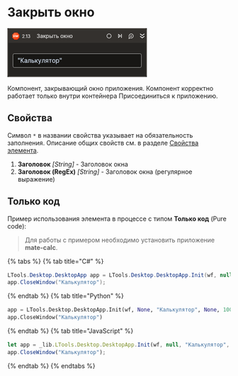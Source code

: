 # Закрыть окно

![](../../../.gitbook/assets1/close-window-activity.png)

Компонент, закрывающий окно приложения. Компонент корректно работает только внутри контейнера Присоединиться к приложению.

## Свойства

Символ `*` в названии свойства указывает на обязательность заполнения. Описание общих свойств см. в разделе [Свойства элемента](https://docs.primo-rpa.ru/primo-rpa/primo-studio/process/elements#svoistva-elementa).

1. **Заголовок** *[String]* - Заголовок окна  
1. **Заголовок (RegEx)** *[String]* - Заголовок окна (регулярное выражение)

## Только код  

Пример использования элемента в процессе с типом **Только код** (Pure code):  
> Для работы с примером необходимо установить приложение **mate-calc**.  

{% tabs %}
{% tab title="C#" %}
```csharp
LTools.Desktop.DesktopApp app = LTools.Desktop.DesktopApp.Init(wf, null, "Калькулятор", 10000, true, LTools.Desktop.Model.DesktopTypes.UIAUTOMATION);
app.CloseWindow("Калькулятор");
```
{% endtab %}
{% tab title="Python" %}
```python
app = LTools.Desktop.DesktopApp.Init(wf, None, "Калькулятор", None, 10000, True, LTools.Desktop.Model.DesktopTypes.UIAUTOMATION)
app.CloseWindow("Калькулятор")
```
{% endtab %}
{% tab title="JavaScript" %}
```javascript
let app = _lib.LTools.Desktop.DesktopApp.Init(wf, null, "Калькулятор", 10000, true, _lib.LTools.Desktop.Model.DesktopTypes.UIAUTOMATION);
app.CloseWindow("Калькулятор");
```
{% endtab %}
{% endtabs %}
